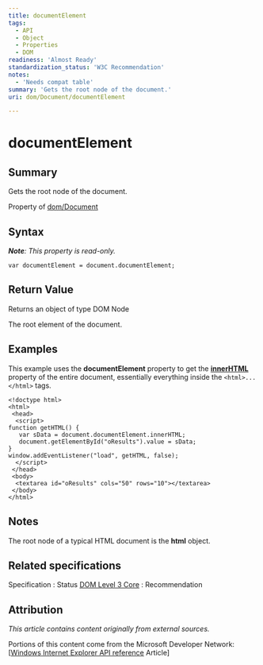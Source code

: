 ```yaml
---
title: documentElement
tags:
  - API
  - Object
  - Properties
  - DOM
readiness: 'Almost Ready'
standardization_status: 'W3C Recommendation'
notes:
  - 'Needs compat table'
summary: 'Gets the root node of the document.'
uri: dom/Document/documentElement

---
```

# documentElement

## Summary

Gets the root node of the document.

<span data-meta="applies_to" data-type="key">Property of <span data-type="value">[dom/Document](/dom/Document)</span></span>

## Syntax

***Note**: This property is read-only.*

``` {.js}
var documentElement = document.documentElement;
```

## Return Value

<span data-meta="return" data-type="key">Returns an object of type <span data-type="value">DOM Node</span></span>

The root element of the document.

## Examples

This example uses the **documentElement** property to get the [**innerHTML**](/dom/HTMLElement/innerHTML) property of the entire document, essentially everything inside the `<html>...</html>` tags.

``` {.html}
<!doctype html>
<html>
 <head>
  <script>
function getHTML() {
   var sData = document.documentElement.innerHTML;
   document.getElementById("oResults").value = sData;
}
window.addEventListener("load", getHTML, false);
  </script>
 </head>
 <body>
  <textarea id="oResults" cols="50" rows="10"></textarea>
 </body>
</html>
```

## Notes

The root node of a typical HTML document is the **html** object.

## Related specifications

Specification
:   Status
[DOM Level 3 Core](http://www.w3.org/TR/DOM-Level-3-Core/core.html#i-Document)
:   Recommendation

## Attribution

*This article contains content originally from external sources.*

Portions of this content come from the Microsoft Developer Network: [[Windows Internet Explorer API reference](http://msdn.microsoft.com/en-us/library/ie/hh828809%28v=vs.85%29.aspx) Article]


